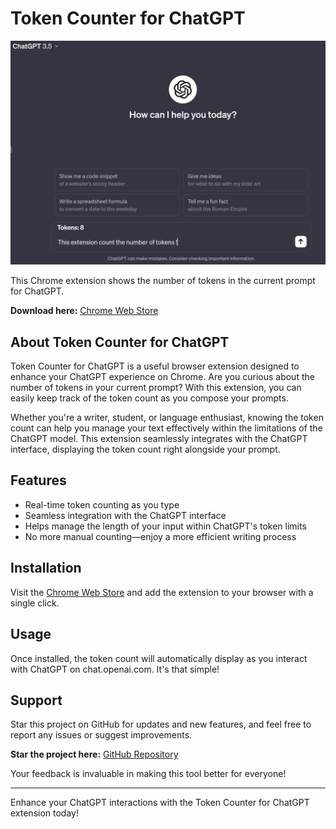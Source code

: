 # Token Counter for ChatGPT

![Token Counter for ChatGPT](icons/background2.png)

This Chrome extension shows the number of tokens in the current prompt for ChatGPT.

**Download here:** [Chrome Web Store]([https://chrome.google.com/webstore/detail/token-counter-for-chatgpt/](https://chromewebstore.google.com/detail/token-counter-for-chatgpt/njepjfebkcdhfobjfgpgblgoeighgfie?hl=fr))

## About Token Counter for ChatGPT

Token Counter for ChatGPT is a useful browser extension designed to enhance your ChatGPT experience on Chrome. Are you curious about the number of tokens in your current prompt? With this extension, you can easily keep track of the token count as you compose your prompts.

Whether you're a writer, student, or language enthusiast, knowing the token count can help you manage your text effectively within the limitations of the ChatGPT model. This extension seamlessly integrates with the ChatGPT interface, displaying the token count right alongside your prompt.

## Features

- Real-time token counting as you type
- Seamless integration with the ChatGPT interface
- Helps manage the length of your input within ChatGPT's token limits
- No more manual counting—enjoy a more efficient writing process

## Installation

Visit the [Chrome Web Store]([https://chrome.google.com/webstore/detail/token-counter-for-chatgpt/](https://chromewebstore.google.com/detail/token-counter-for-chatgpt/njepjfebkcdhfobjfgpgblgoeighgfie?hl=fr)) and add the extension to your browser with a single click.

## Usage

Once installed, the token count will automatically display as you interact with ChatGPT on chat.openai.com. It's that simple!

## Support

Star this project on GitHub for updates and new features, and feel free to report any issues or suggest improvements.

**Star the project here:** [GitHub Repository](https://github.com/VendenIX/tokenCounterChatGPT)

Your feedback is invaluable in making this tool better for everyone!

---

Enhance your ChatGPT interactions with the Token Counter for ChatGPT extension today!

